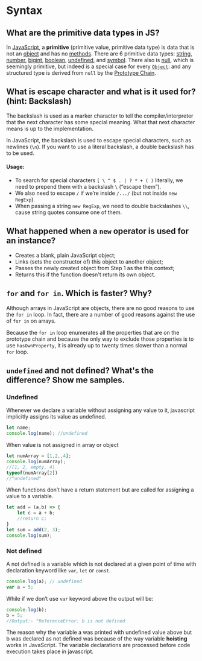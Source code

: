 # Syntax

## What are the primitive data types in JS?

In [JavaScript](https://developer.mozilla.org/en-US/docs/Glossary/JavaScript), a **primitive** \(primitive value, primitive data type\) is data that is not an [object](https://developer.mozilla.org/en-US/docs/Glossary/object) and has no [methods](https://developer.mozilla.org/en-US/docs/Glossary/method). There are 6 primitive data types: [string](https://developer.mozilla.org/en-US/docs/Glossary/string), [number](https://developer.mozilla.org/en-US/docs/Glossary/number), [bigint](https://developer.mozilla.org/en-US/docs/Glossary/bigint), [boolean](https://developer.mozilla.org/en-US/docs/Glossary/boolean), [undefined](https://developer.mozilla.org/en-US/docs/Glossary/undefined), and [symbol](https://developer.mozilla.org/en-US/docs/Glossary/symbol). There also is [null](https://developer.mozilla.org/en-US/docs/Glossary/null), which is seemingly primitive, but indeed is a special case for every [`Object`](https://developer.mozilla.org/en-US/docs/Web/JavaScript/Reference/Global_Objects/Object): and any structured type is derived from `null` by the [Prototype Chain](https://developer.mozilla.org/en-US/docs/Learn/JavaScript/Objects/Inheritance).

## What is escape character and what is it used for? \(hint: Backslash\)

The backslash is used as a marker character to tell the compiler/interpreter that the next character has some special meaning. What that next character means is up to the implementation.

In JavaScript, the backslash is used to escape special characters, such as newlines \(`\n`\). If you want to use a literal backslash, a double backslash has to be used.

#### Usage:

* To search for special characters `[ \ ^ $ . | ? * + ( )` literally, we need to prepend them with a backslash `\` \(“escape them”\).
* We also need to escape `/` if we’re inside `/.../` \(but not inside `new RegExp`\).
* When passing a string `new RegExp`, we need to double backslashes `\\`, cause string quotes consume one of them.

## What happened when a `new` operator is used for an instance?

* Creates a blank, plain JavaScript object;
* Links \(sets the constructor of\) this object to another object;
* Passes the newly created object from Step 1 as the this context;
* Returns this if the function doesn't return its own object.

## `for` and `for in`. Which is faster? Why?

Although arrays in JavaScript are objects, there are no good reasons to use the `for in` loop. In fact, there are a number of good reasons against the use of `for in` on arrays.

Because the `for in` loop enumerates all the properties that are on the prototype chain and because the only way to exclude those properties is to use `hasOwnProperty`, it is already up to twenty times slower than a normal `for` loop.

## `undefined` and not defined? What's the difference? Show me samples.

### **Undefined**

Whenever we declare a variable without assigning any value to it, javascript implicitly assigns its value as undefined.

```javascript
let name;
console.log(name); //undefined
```

When value is not assigned in array or object

```javascript
let numArray = [1,2,,4];
console.log(numArray);  
//[1, 2, empty, 4]
typeof(numArray[2])
//"undefined"
```

When functions don’t have a return statement but are called for assigning a value to a variable.

```javascript
let add = (a,b) => {
    let c = a + b;
    //return c;
}
let sum = add(2, 3);
console.log(sum); 
```

### **Not defined**

A not defined is a variable which is not declared at a given point of time with declaration keyword like `var`, `let` or `const`.

```javascript
console.log(a); // undefined
var a = 5;
```

While if we don’t use `var` keyword above the output will be:

```javascript
console.log(b);
b = 5;
//Output:- "ReferenceError: b is not defined
```

The reason why the variable a was printed with undefined value above but b was declared as not defined was because of the way variable **hoisting** works in JavaScript. The variable declarations are processed before code execution takes place in javascript.  


